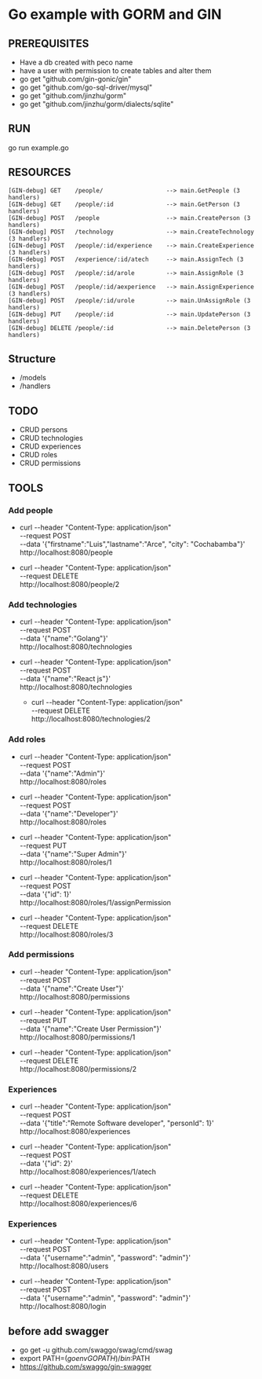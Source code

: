 # Go example with GORM and GIN

## PREREQUISITES
* Have a db created with peco name
* have a user with permission to create tables and alter them
* go get "github.com/gin-gonic/gin"
* go get "github.com/go-sql-driver/mysql" 
* go get "github.com/jinzhu/gorm"
* go get "github.com/jinzhu/gorm/dialects/sqlite"

## RUN
go run example.go

## RESOURCES
```
[GIN-debug] GET    /people/                  --> main.GetPeople (3 handlers)
[GIN-debug] GET    /people/:id               --> main.GetPerson (3 handlers)
[GIN-debug] POST   /people                   --> main.CreatePerson (3 handlers)
[GIN-debug] POST   /technology               --> main.CreateTechnology (3 handlers)
[GIN-debug] POST   /people/:id/experience    --> main.CreateExperience (3 handlers)
[GIN-debug] POST   /experience/:id/atech     --> main.AssignTech (3 handlers)
[GIN-debug] POST   /people/:id/arole         --> main.AssignRole (3 handlers)
[GIN-debug] POST   /people/:id/aexperience   --> main.AssignExperience (3 handlers)
[GIN-debug] POST   /people/:id/urole         --> main.UnAssignRole (3 handlers)
[GIN-debug] PUT    /people/:id               --> main.UpdatePerson (3 handlers)
[GIN-debug] DELETE /people/:id               --> main.DeletePerson (3 handlers)
```

## Structure
* /models
* /handlers

## TODO
* CRUD persons
* CRUD technologies
* CRUD experiences
* CRUD roles
* CRUD permissions

## TOOLS
### Add people
* curl --header "Content-Type: application/json" \
  --request POST \
  --data '{"firstname":"Luis","lastname":"Arce", "city": "Cochabamba"}' \
  http://localhost:8080/people

* curl --header "Content-Type: application/json" \
  --request DELETE \
  http://localhost:8080/people/2

### Add technologies
* curl --header "Content-Type: application/json" \
  --request POST \
  --data '{"name":"Golang"}' \
  http://localhost:8080/technologies

* curl --header "Content-Type: application/json" \
  --request POST \
  --data '{"name":"React js"}' \
  http://localhost:8080/technologies

  * curl --header "Content-Type: application/json" \
  --request DELETE \
  http://localhost:8080/technologies/2


### Add roles
* curl --header "Content-Type: application/json" \
  --request POST \
  --data '{"name":"Admin"}' \
  http://localhost:8080/roles

* curl --header "Content-Type: application/json" \
  --request POST \
  --data '{"name":"Developer"}' \
  http://localhost:8080/roles

* curl --header "Content-Type: application/json" \
  --request PUT \
  --data '{"name":"Super Admin"}' \
  http://localhost:8080/roles/1

* curl --header "Content-Type: application/json" \
  --request POST \
  --data '{"id": 1}' \
  http://localhost:8080/roles/1/assignPermission

* curl --header "Content-Type: application/json" \
  --request DELETE \
  http://localhost:8080/roles/3

### Add permissions
* curl --header "Content-Type: application/json" \
  --request POST \
  --data '{"name":"Create User"}' \
  http://localhost:8080/permissions

* curl --header "Content-Type: application/json" \
  --request PUT \
  --data '{"name":"Create User Permission"}' \
  http://localhost:8080/permissions/1

* curl --header "Content-Type: application/json" \
  --request DELETE \
  http://localhost:8080/permissions/2


### Experiences
* curl --header "Content-Type: application/json" \
  --request POST \
  --data '{"title":"Remote Software developer", "personId": 1}' \
  http://localhost:8080/experiences

* curl --header "Content-Type: application/json" \
  --request POST \
  --data '{"id": 2}' \
  http://localhost:8080/experiences/1/atech

* curl --header "Content-Type: application/json" \
  --request DELETE \
  http://localhost:8080/experiences/6

### Experiences
* curl --header "Content-Type: application/json" \
  --request POST \
  --data '{"username":"admin", "password": "admin"}' \
  http://localhost:8080/users

* curl --header "Content-Type: application/json" \
  --request POST \
  --data '{"username":"admin", "password": "admin"}' \
  http://localhost:8080/login

## before add swagger
- go get -u github.com/swaggo/swag/cmd/swag
- export PATH=$(go env GOPATH)/bin:$PATH
- https://github.com/swaggo/gin-swagger
